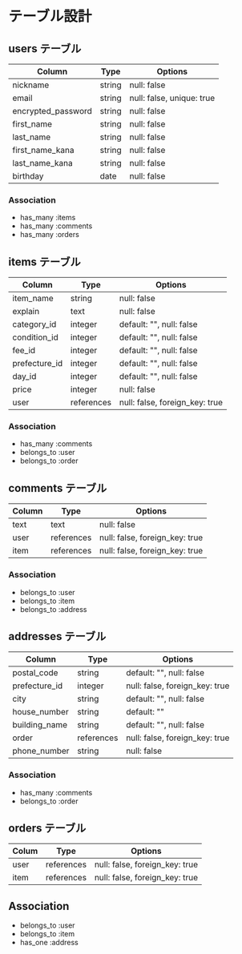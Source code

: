 # テーブル設計

## users テーブル
| Column             | Type   | Options                   |
| ------------------ | ------ | ------------------------- |
| nickname           | string | null: false               |
| email              | string | null: false, unique: true |
| encrypted_password | string | null: false               |
| first_name         | string | null: false               |
| last_name          | string | null: false               |
| first_name_kana    | string | null: false               |
| last_name_kana     | string | null: false               |
| birthday           | date   | null: false               |

### Association
- has_many :items
- has_many :comments 
- has_many :orders


## items テーブル
| Column        | Type            | Options                        |
| ------------- | --------------- | ------------------------------ |
| item_name     | string          | null: false                    |
| explain       | text            | null: false                    |
| category_id   | integer         | default: "", null: false       |
| condition_id  | integer         | default: "", null: false       |
| fee_id        | integer         | default: "", null: false       |
| prefecture_id | integer         | default: "", null: false       |
| day_id        | integer         | default: "", null: false       |
| price         | integer         | null: false                    |
| user          | references      | null: false, foreign_key: true |
### Association
- has_many :comments
- belongs_to :user
- belongs_to :order


## comments テーブル
| Column    | Type       | Options                        |
| --------- | ---------- | ------------------------------ |
| text      | text       | null: false                    |
| user      | references | null: false, foreign_key: true |
| item      | references | null: false, foreign_key: true |

### Association
- belongs_to :user
- belongs_to :item
- belongs_to :address


## addresses テーブル
| Column        | Type            | Options                        |
| ------------- | --------------- | ------------------------------ |
| postal_code   | string          | default: "", null: false       |
| prefecture_id | integer         | null: false, foreign_key: true |
| city          | string          | default: "", null: false       |
| house_number  | string          | default: ""                    |
| building_name | string          | default: "", null: false       |
| order         | references      | null: false, foreign_key: true |
| phone_number  | string          | null: false                    |

### Association
- has_many :comments
- belongs_to :order

## orders テーブル
| Colum | Type       | Options                        |
| ----- | ---------- | ------------------------------ |
| user  | references | null: false, foreign_key: true |
| item  | references | null: false, foreign_key: true |

## Association
- belongs_to :user
- belongs_to :item
- has_one :address